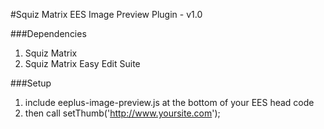 #Squiz Matrix EES Image Preview Plugin - v1.0

###Dependencies

1. Squiz Matrix
2. Squiz Matrix Easy Edit Suite

###Setup

1. include eeplus-image-preview.js at the bottom of your EES head code
2. then call setThumb('http://www.yoursite.com');